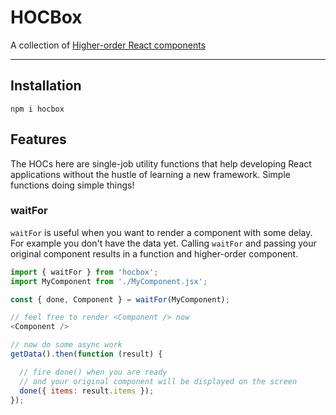 # HOCBox

A collection of [Higher-order React components](https://github.com/krasimir/react-in-patterns/tree/master/patterns/higher-order-components)

---

## Installation

`npm i hocbox`

## Features

The HOCs here are single-job utility functions that help developing React applications without the hustle of learning a new framework. Simple functions doing simple things!

### waitFor

`waitFor` is useful when you want to render a component with some delay. For example you don't have the data yet. Calling `waitFor` and passing your original component results in a function and higher-order component.

```js
import { waitFor } from 'hocbox';
import MyComponent from './MyComponent.jsx';

const { done, Component } = waitFor(MyComponent);

// feel free to render <Component /> now
<Component />

// now do some async work
getData().then(function (result) {

  // fire done() when you are ready
  // and your original component will be displayed on the screen
  done({ items: result.items });
});

```

